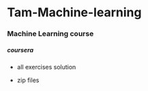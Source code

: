 # Tam-Machine-learning





### Machine Learning course


#####  coursera


* all exercises solution

* zip files


